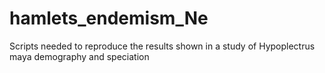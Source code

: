 # hamlets_endemism_Ne
Scripts needed to reproduce the results shown in a study of Hypoplectrus maya demography and speciation

